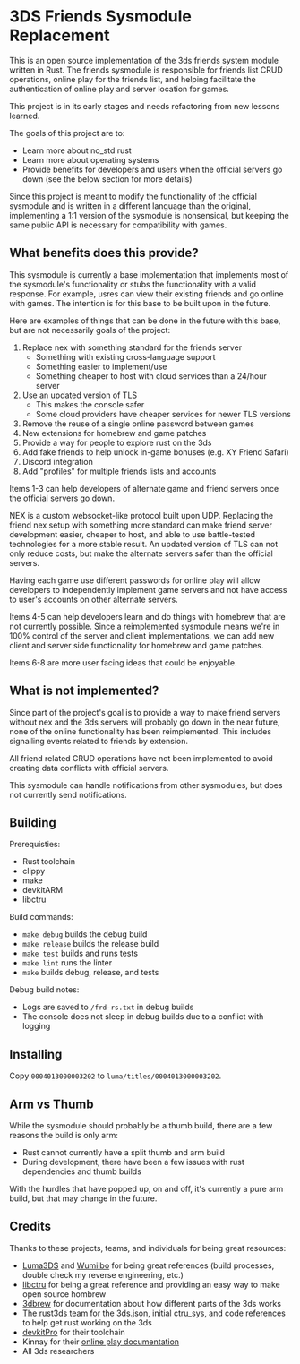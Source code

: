 # 3DS Friends Sysmodule Replacement

This is an open source implementation of the 3ds friends system module written in Rust. The friends sysmodule is responsible for friends list CRUD operations, online play for the friends list, and helping facilitate the authentication of online play and server location for games.

This project is in its early stages and needs refactoring from new lessons learned.

The goals of this project are to:

- Learn more about no_std rust
- Learn more about operating systems
- Provide benefits for developers and users when the official servers go down (see the below section for more details)

Since this project is meant to modify the functionality of the official sysmodule and is written in a different language than the original, implementing a 1:1 version of the sysmodule is nonsensical, but keeping the same public API is necessary for compatibility with games.

## What benefits does this provide?

This sysmodule is currently a base implementation that implements most of the sysmodule's functionality or stubs the functionality with a valid response. For example, usres can view their existing friends and go online with games. The intention is for this base to be built upon in the future.

Here are examples of things that can be done in the future with this base, but are not necessarily goals of the project:

1. Replace nex with something standard for the friends server
   - Something with existing cross-language support
   - Something easier to implement/use
   - Something cheaper to host with cloud services than a 24/hour server
2. Use an updated version of TLS
   - This makes the console safer
   - Some cloud providers have cheaper services for newer TLS versions
3. Remove the reuse of a single online password between games
4. New extensions for homebrew and game patches
5. Provide a way for people to explore rust on the 3ds
6. Add fake friends to help unlock in-game bonuses (e.g. XY Friend Safari)
7. Discord integration
8. Add "profiles" for multiple friends lists and accounts

Items 1-3 can help developers of alternate game and friend servers once the official servers go down.

NEX is a custom websocket-like protocol built upon UDP. Replacing the friend nex setup with something more standard can make friend server development easier, cheaper to host, and able to use battle-tested technologies for a more stable result. An updated version of TLS can not only reduce costs, but make the alternate servers safer than the official servers.

Having each game use different passwords for online play will allow developers to independently implement game servers and not have access to user's accounts on other alternate servers.

Items 4-5 can help developers learn and do things with homebrew that are not currently possible. Since a reimplemented sysmodule means we're in 100% control of the server and client implementations, we can add new client and server side functionality for homebrew and game patches.

Items 6-8 are more user facing ideas that could be enjoyable.

## What is not implemented?

Since part of the project's goal is to provide a way to make friend servers without nex and the 3ds servers will probably go down in the near future, none of the online functionality has been reimplemented. This includes signalling events related to friends by extension.

All friend related CRUD operations have not been implemented to avoid creating data conflicts with official servers.

This sysmodule can handle notifications from other sysmodules, but does not currently send notifications.

## Building

Prerequisties:

- Rust toolchain
- clippy
- make
- devkitARM
- libctru

Build commands:

- `make debug` builds the debug build
- `make release` builds the release build
- `make test` builds and runs tests
- `make lint` runs the linter
- `make` builds debug, release, and tests

Debug build notes:

- Logs are saved to `/frd-rs.txt` in debug builds
- The console does not sleep in debug builds due to a conflict with logging

## Installing

Copy `0004013000003202` to `luma/titles/0004013000003202`.

## Arm vs Thumb

While the sysmodule should probably be a thumb build, there are a few reasons the build is only arm:

- Rust cannot currently have a split thumb and arm build
- During development, there have been a few issues with rust dependencies and thumb builds

With the hurdles that have popped up, on and off, it's currently a pure arm build, but that may change in the future.

## Credits

Thanks to these projects, teams, and individuals for being great resources:

- [Luma3DS](https://github.com/LumaTeam/Luma3DS) and [Wumiibo](https://github.com/hax0kartik/wumiibo) for being great references (build processes, double check my reverse engineering, etc.)
- [libctru](https://github.com/devkitPro/libctru/) for being a great reference and providing an easy way to make open source hombrew
- [3dbrew](https://www.3dbrew.org/) for documentation about how different parts of the 3ds works
- [The rust3ds team](https://github.com/rust3ds) for the 3ds.json, initial ctru_sys, and code references to help get rust working on the 3ds
- [devkitPro](https://github.com/devkitPro/) for their toolchain
- Kinnay for their [online play documentation](https://github.com/kinnay/NintendoClients/wiki)
- All 3ds researchers
